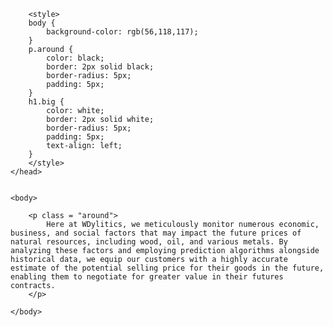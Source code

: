 
<html>
    <head>
        <title>Wdylitics Predictor</title>

        <style>
        body {
            background-color: rgb(56,118,117);
        }
        p.around {
            color: black;
            border: 2px solid black;
            border-radius: 5px;
            padding: 5px;
        }
        h1.big {
            color: white;
            border: 2px solid white;
            border-radius: 5px;
            padding: 5px;
            text-align: left;
        }
        </style>
    </head>


    <body>
        
        <p class = "around">
            Here at WDylitics, we meticulously monitor numerous economic, business, and social factors that may impact the future prices of natural resources, including wood, oil, and various metals. By analyzing these factors and employing prediction algorithms alongside historical data, we equip our customers with a highly accurate estimate of the potential selling price for their goods in the future, enabling them to negotiate for greater value in their futures contracts.
        </p>
        
    </body>

</html>
